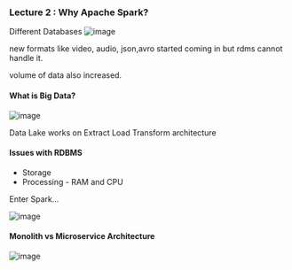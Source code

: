 ### Lecture 2 : Why Apache Spark?

Different Databases
![image](https://github.com/user-attachments/assets/9a0002db-8eae-46be-8a54-97836d7f17ae)

new formats like video, audio, json,avro started coming in but rdms cannot handle it.

volume of data also increased. 

#### What is Big Data?
![image](https://github.com/user-attachments/assets/392ce5ec-a93a-4f9d-afc8-2fec1ed9d920)

Data Lake works on Extract Load Transform architecture

#### Issues with RDBMS

- Storage
- Processing - RAM and CPU

Enter Spark...

![image](https://github.com/user-attachments/assets/0af03559-6cae-45e9-9d6c-322bfe032efd)

#### Monolith vs Microservice Architecture
![image](https://github.com/user-attachments/assets/d3fb2d60-f182-4dbb-a8c6-e146e481a117)